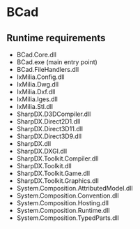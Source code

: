 BCad
====

Runtime requirements
--------------------
* BCad.Core.dll
* BCad.exe (main entry point)
* BCad.FileHandlers.dll
* IxMilia.Config.dll
* IxMilia.Dwg.dll
* IxMilia.Dxf.dll
* IxMilia.Iges.dll
* IxMilia.Stl.dll
* SharpDX.D3DCompiler.dll
* SharpDX.Direct2D1.dll
* SharpDX.Direct3D11.dll
* SharpDX.Direct3D9.dll
* SharpDX.dll
* SharpDX.DXGI.dll
* SharpDX.Toolkit.Compiler.dll
* SharpDX.Toolkit.dll
* SharpDX.Toolkit.Game.dll
* SharpDX.Toolkit.Graphics.dll
* System.Composition.AttributedModel.dll
* System.Composition.Convention.dll
* System.Composition.Hosting.dll
* System.Composition.Runtime.dll
* System.Composition.TypedParts.dll